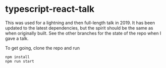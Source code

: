 # typescript-react-talk

This was used for a lightning and then full-length talk in 2019. It has been updated to the latest dependencies, but the spirit should be the same as when originally built. See the other branches for the state of the repo when I gave a talk.

To get going, clone the repo and run

```shell
npm install
npm run start
```
